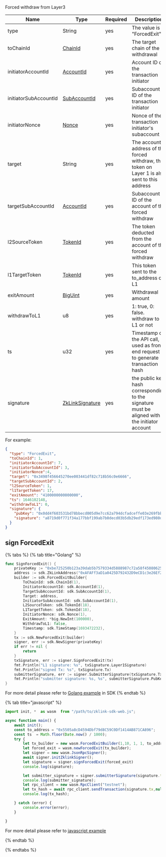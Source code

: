 
Forced withdraw from Layer3

<table>
<thead><tr><th width="20">Name</th><th width="20">Type</th><th width="10">Required</th><th width="250">Description</th></tr></thead>
<tbody>
<tr><td> type                  </td><td> String          </td><td> yes       </td><td> The value is "ForcedExit"                                                                     </td></tr>
<tr><td> toChainId             </td><td> <a href="../basic-types.md#chainid">ChainId</a> </td><td> yes       </td><td> The target chain of the withdrawal                                                            </td></tr>
<tr><td> initiatorAccountId    </td><td> <a href="../basic-types.md#accountid">AccountId</a></td><td> yes       </td><td> Account ID of the transaction initiator                                                       </td></tr>
<tr><td> initiatorSubAccountId </td><td> <a href="../basic-types.md#subaccountid">SubAccountId</a></td><td> yes       </td><td> Subaccount ID of the transaction initiator                                                    </td></tr>
<tr><td> initiatorNonce        </td><td> <a href="../basic-types.md#nonce">Nonce</a></td><td> yes       </td><td> Nonce of the transaction initiator's subaccount                                               </td></tr>
<tr><td> target                </td><td> String          </td><td> yes       </td><td> The account address of the forced withdraw, the token on Layer 1 is also sent to this address </td></tr>
<tr><td> targetSubAccountId    </td><td> <a href="../basic-types.md#accountid">AccountId</a></td><td> yes       </td><td> Subaccount ID of the account of the forced withdraw                                           </td></tr>
<tr><td> l2SourceToken         </td><td> <a href="../basic-types.md#tokenid">TokenId</a></td><td> yes       </td><td> The token deducted from the account of the forced withdraw                                    </td></tr>
<tr><td> l1TargetToken         </td><td> <a href="../basic-types.md#tokenid">TokenId</a></td><td> yes       </td><td> This token sent to the to_address on L1                                                       </td></tr>
<tr><td> exitAmount            </td><td> <a href="../../private-key-and-signature/encode/algorithm.md">BigUint</a> </td><td> yes       </td><td> Withdrawal amount                                                                             </td></tr>
<tr><td> withdrawToL1          </td><td> u8              </td><td> yes       </td><td> 1: true, 0: false. withdraw to L1 or not                                                      </td></tr>
<tr><td> ts                    </td><td> u32             </td><td> yes       </td><td> Timestamp of the API call, used as front-end request id to generate transaction hash          </td></tr>
<tr><td> signature             </td><td> <a href="../basic-types.md#zklinksignature">ZkLinkSignature </a></td><td> yes       </td><td> the public key hash corresponding to the signature must be aligned with the initiator account </td></tr>
</tbody>
</table>

For example: 

```json
{
  "type": "ForcedExit",
  "toChainId": 1,
  "initiatorAccountId": 7,
  "initiatorSubAccountId": 3,
  "initiatorNonce":4,
  "target": "0x3498f456645270ee003441df82c718b56c0e6666",
  "targetSubAccountId": 2,
  "l2SourceToken": 1,
  "l1TargetToken": 17,
  "exitAmount": "4100000000000000",
  "ts": 1646102148,
  "withdrawToL1": 0,
  "signature": {
    "pubKey": "0x0dd4f603531bd78bbecd005d9e7cc62a794dcfadceffe03e269fbb6b72e9c724",
    "signature": "a8719d0f771f34a177bbf199ab7b0decd03b5db29edf173ed980d19c7864c5a3761111620ab1982ef1bb7459d5a919727e51b895799e2706ddd5a5328146eb01"
  }
}
```

## sign ForcedExit

{% tabs %}
{% tab title="Golang" %}
```go
func SignForcedExit() {
    privateKey := "0xbe725250b123a39dab5b7579334d5888987c72a58f4508062545fe6e08ca94f4"
    address := sdk.ZkLinkAddress("0xAFAFf3aD1a0425D792432D9eCD1c3e26Ef2C42E9")
    builder := sdk.ForcedExitBuilder{
        ToChainId: sdk.ChainId(1),
        InitiatorAccountId: sdk.AccountId(1),
        TargetSubAccountId: sdk.SubAccountId(1),
        Target: address,
        InitiatorSubAccountId: sdk.SubAccountId(1),
        L2SourceToken: sdk.TokenId(18),
        L1TargetToken: sdk.TokenId(18),
        InitiatorNonce: sdk.Nonce(1),
        ExitAmount: *big.NewInt(100000),
        WithdrawToL1: false,
        Timestamp: sdk.TimeStamp(1693472232),
    }
    tx := sdk.NewForcedExit(builder)
    signer, err := sdk.NewSigner(privateKey)
    if err != nil {
        return
    }
    txSignature, err := signer.SignForcedExit(tx)
    fmt.Println("L1 signature: %s", txSignature.Layer1Signature)
    fmt.Println("signed Tx: %s", txSignature.Tx)
    submitterSignature, err := signer.SubmitterSignature(txSignature.Tx)
    fmt.Println("submitter signature: %s, %s", submitterSignature.PubKey, submitterSignature.Signature)
}
```
For more detail please refer to [Golang example](https://github.com/zkLinkProtocol/zklink_sdk/tree/main/examples/Golang) in SDK
{% endtab %}

{% tab title="javascript" %}

```javascript
import init, *  as wasm  from "/path/to/zklink-sdk-web.js";

async function main() {
    await init();
    const to_address = "0x5505a8cD4594Dbf79d8C59C0Df1414AB871CA896";
    const ts  = Math.floor(Date.now() / 1000);
    try {
        let tx_builder = new wasm.ForcedExitBuilder(1,10, 1, 1, to_address,18, 18,"100000000000000",  1,ts);
        let forced_exit = wasm.newForcedExit(tx_builder);
        let signer = new wasm.JsonRpcSigner();
        await signer.initZklinkSigner();
        let signature = signer.signForcedExit(forced_exit)
        console.log(signature);

        let submitter_signature = signer.submitterSignature(signature.tx);
        console.log(submitter_signature);
        let rpc_client = new wasm.RpcClient("testnet");
        let tx_hash = await rpc_client.sendTransaction(signature.tx,null,submitter_signature);
        console.log(tx_hash);

    } catch (error) {
        console.error(error);
    }

}
```

For more detail please refer to [javascript example](https://github.com/zkLinkProtocol/zklink_sdk/tree/main/examples/Javascript)

{% endtab %}

{% endtabs %}
